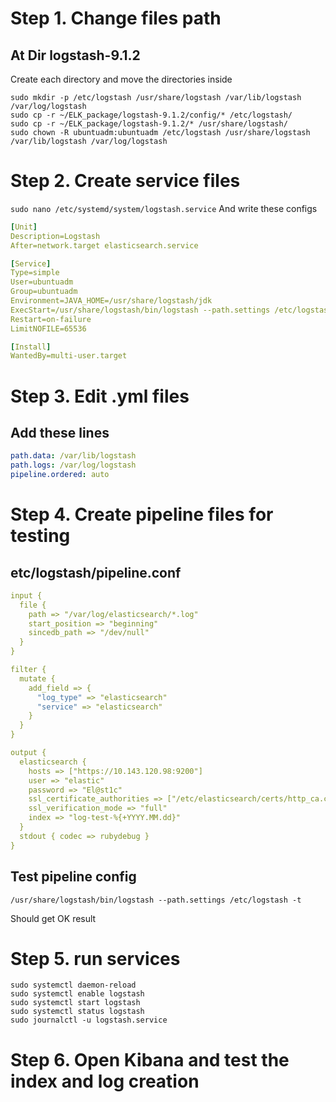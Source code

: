 # Step 1. Change files path
## At Dir logstash-9.1.2
Create each directory and move the directories inside
```
sudo mkdir -p /etc/logstash /usr/share/logstash /var/lib/logstash /var/log/logstash
sudo cp -r ~/ELK_package/logstash-9.1.2/config/* /etc/logstash/
sudo cp -r ~/ELK_package/logstash-9.1.2/* /usr/share/logstash/
sudo chown -R ubuntuadm:ubuntuadm /etc/logstash /usr/share/logstash /var/lib/logstash /var/log/logstash
```

# Step 2. Create service files
``` sudo nano /etc/systemd/system/logstash.service ```
And write these configs
```yaml
[Unit]
Description=Logstash
After=network.target elasticsearch.service

[Service]
Type=simple
User=ubuntuadm
Group=ubuntuadm
Environment=JAVA_HOME=/usr/share/logstash/jdk
ExecStart=/usr/share/logstash/bin/logstash --path.settings /etc/logstash
Restart=on-failure
LimitNOFILE=65536

[Install]
WantedBy=multi-user.target
```
# Step 3. Edit .yml files
## Add these lines
```yaml
path.data: /var/lib/logstash
path.logs: /var/log/logstash
pipeline.ordered: auto
```
# Step 4. Create pipeline files for testing
## etc/logstash/pipeline.conf 
```yaml
input {
  file {
    path => "/var/log/elasticsearch/*.log"
    start_position => "beginning"
    sincedb_path => "/dev/null"
  }
}

filter {
  mutate {
    add_field => {
      "log_type" => "elasticsearch"
      "service" => "elasticsearch"
    }
  }
}

output {
  elasticsearch {
    hosts => ["https://10.143.120.98:9200"]
    user => "elastic"
    password => "El@st1c"
    ssl_certificate_authorities => ["/etc/elasticsearch/certs/http_ca.crt"]
    ssl_verification_mode => "full"
    index => "log-test-%{+YYYY.MM.dd}"
  }
  stdout { codec => rubydebug }
}
```
## Test pipeline config
```
/usr/share/logstash/bin/logstash --path.settings /etc/logstash -t
```
Should get
OK result

# Step 5. run services
```
sudo systemctl daemon-reload
sudo systemctl enable logstash
sudo systemctl start logstash
sudo systemctl status logstash
sudo journalctl -u logstash.service
```

# Step 6. Open Kibana and test the index and log creation
